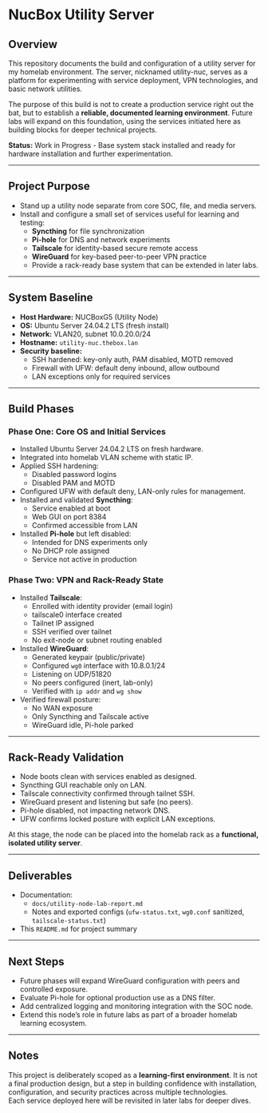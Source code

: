 # NucBox Utility Server 

## Overview
This repository documents the build and configuration of a utility server for my homelab environment.
The server, nicknamed utility-nuc, serves as a platform for experimenting with service deployment, VPN technologies, and basic network utilities.  

The purpose of this build is not to create a production service right out the bat, but to establish a **reliable, documented learning environment**. 
Future labs will expand on this foundation, using the services initiated here as building blocks for deeper technical projects.

**Status:** Work in Progress - Base system stack installed and ready for hardware installation and further experimentation.

---

## Project Purpose
- Stand up a utility node separate from core SOC, file, and media servers. 
- Install and configure a small set of services useful for learning and testing:
  - **Syncthing** for file synchronization
  - **Pi-hole** for DNS and network experiments
  - **Tailscale** for identity-based secure remote access
  - **WireGuard** for key-based peer-to-peer VPN practice 
  - Provide a rack-ready base system that can be extended in later labs. 

---

## System Baseline
- **Host Hardware:** NUCBoxG5 (Utility Node) 
- **OS:** Ubuntu Server 24.04.2 LTS (fresh install)
- **Network:** VLAN20, subnet 10.0.20.0/24 
- **Hostname:** `utility-nuc.thebox.lan`
- **Security baseline:**
  - SSH hardened: key-only auth, PAM disabled, MOTD removed
  - Firewall with UFW: default deny inbound, allow outbound
  - LAN exceptions only for required services 

---

## Build Phases

### Phase One: Core OS and Initial Services
- Installed Ubuntu Server 24.04.2 LTS on fresh hardware.
- Integrated into homelab VLAN scheme with static IP. 
- Applied SSH hardening:
  - Disabled password logins
  - Disabled PAM and MOTD
- Configured UFW with default deny, LAN-only rules for management. 
- Installed and validated **Syncthing**:
  - Service enabled at boot
  - Web GUI on port 8384
  - Confirmed accessible from LAN 
- Installed **Pi-hole** but left disabled:
  - Intended for DNS experiments only
  - No DHCP role assigned
  - Service not active in production 

### Phase Two: VPN and Rack-Ready State
- Installed **Tailscale**:
  - Enrolled with identity provider (email login)
  - tailscale0 interface created
  - Tailnet IP assigned
  - SSH verified over tailnet
  - No exit-node or subnet routing enabled
- Installed **WireGuard**:
  - Generated keypair (public/private)
  - Configured `wg0` interface with 10.8.0.1/24
  - Listening on UDP/51820
  - No peers configured (inert, lab-only)
  - Verified with `ip addr` and `wg show`
- Verified firewall posture:
  - No WAN exposure
  - Only Syncthing and Tailscale active
  - WireGuard idle, Pi-hole parked

---

## Rack-Ready Validation
- Node boots clean with services enabled as designed.
- Syncthing GUI reachable only on LAN.
- Tailscale connectivity confirmed through tailnet SSH.
- WireGuard present and listening but safe (no peers). 
- Pi-hole disabled, not impacting network DNS. 
- UFW confirms locked posture with explicit LAN exceptions. 

At this stage, the node can be placed into the homelab rack as a **functional, isolated utility server**.

---

## Deliverables
- Documentation:
  - `docs/utility-node-lab-report.md`
  - Notes and exported configs (`ufw-status.txt`, `wg0.conf` sanitized, `tailscale-status.txt`)
- This `README.md` for project summary

---

## Next Steps
- Future phases will expand WireGuard configuration with peers and controlled exposure. 
- Evaluate Pi-hole for optional production use as a DNS filter. 
- Add centralized logging and monitoring integration with the SOC node. 
- Extend this node’s role in future labs as part of a broader homelab learning ecosystem. 

---

## Notes
This project is deliberately scoped as a **learning-first environment**. 
It is not a final production design, but a step in building confidence with installation, configuration, and security practices across multiple technologies.  
Each service deployed here will be revisited in later labs for deeper dives. 
